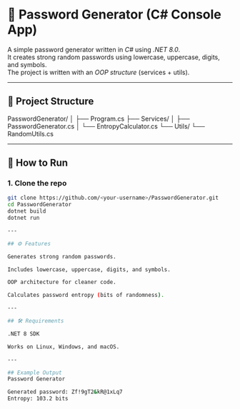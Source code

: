 # 🔐 Password Generator (C# Console App)

A simple password generator written in *C#* using *.NET 8.0*.  
It creates strong random passwords using lowercase, uppercase, digits, and symbols.  
The project is written with an *OOP structure* (services + utils).

---

## 📂 Project Structure

PasswordGenerator/
│
├── Program.cs
├── Services/
│ ├── PasswordGenerator.cs
│ └── EntropyCalculator.cs
└── Utils/
└── RandomUtils.cs

---

## 🚀 How to Run

### 1. Clone the repo
```bash
git clone https://github.com/<your-username>/PasswordGenerator.git
cd PasswordGenerator
dotnet build
dotnet run

---

## ⚙️ Features

Generates strong random passwords.

Includes lowercase, uppercase, digits, and symbols.

OOP architecture for cleaner code.

Calculates password entropy (bits of randomness).

---

## 🛠 Requirements

.NET 8 SDK

Works on Linux, Windows, and macOS.

---

## Example Output
Password Generator

Generated password: Zf!9gT2&kR@1xLq7
Entropy: 103.2 bits

